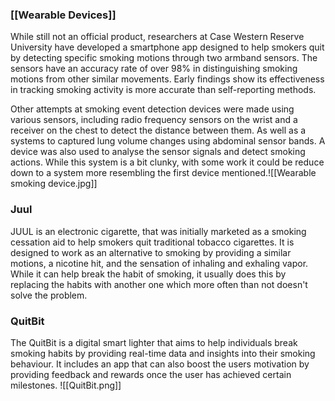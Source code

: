 ### [[Wearable Devices]]
While still not an official product, researchers at Case Western Reserve University have developed a smartphone app designed to help smokers quit by detecting specific smoking motions through two armband sensors. The sensors have an accuracy rate of over 98% in distinguishing smoking motions from other similar movements. Early findings show its effectiveness in tracking smoking activity is more accurate than self-reporting methods.

Other attempts at smoking event detection devices were made using various sensors, including radio frequency sensors on the wrist and a receiver on the chest to detect the distance between them. As well as a systems to captured lung volume changes using abdominal sensor bands. A device was also used to analyse the sensor signals and detect smoking actions. While this system is a bit clunky, with some work it could be reduce down to a system more resembling the first device mentioned.![[Wearable smoking device.jpg]]
### Juul
JUUL is an electronic cigarette, that was initially marketed as a smoking cessation aid to help smokers quit traditional tobacco cigarettes. It is designed to work as an alternative to smoking by providing a similar motions, a nicotine hit, and the sensation of inhaling and exhaling vapor. While it can help break the habit of smoking, it usually does this by replacing the habits with another one which more often than not doesn't solve the problem.

### QuitBit
The QuitBit is a digital smart lighter that aims to help individuals break smoking habits by providing real-time data and insights into their smoking behaviour. It includes an app that can also boost the users motivation by providing feedback and rewards once the user has achieved certain milestones.
![[QuitBit.png]]


